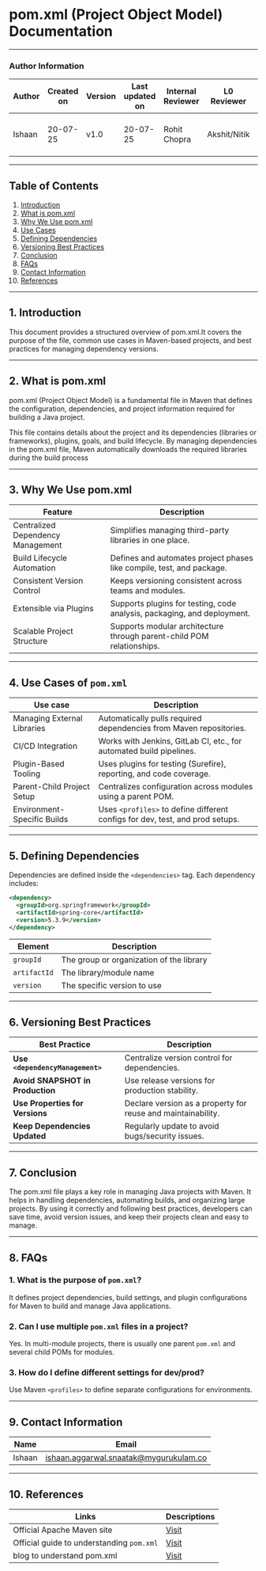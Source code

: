 # pom.xml (Project Object Model) Documentation

---

### Author Information

| Author      | Created on  | Version    |   Last updated on | Internal Reviewer | L0 Reviewer  | L1 Reviewer | L2 Reviewer      |
|-------------|-------------|------------|-----------------|----------------|-------------------|---------------|----------------------------------|
| Ishaan    | 20-07-25    | v1.0  |       20-07-25       | Rohit Chopra    |  Akshit/Nitik    | Taran        | Abhishek Dubey/ Rishab sharma |
---

## Table of Contents
1. [Introduction](#1-introduction)
2. [What is pom.xml](#2-what-is-pomxml)
3. [Why We Use pom.xml](#3-why-we-use-pomxml)
4. [Use Cases](#4-use-cases-of-pomxml)
5. [Defining Dependencies](#5-defining-dependencies)
6. [Versioning Best Practices](#6-versioning-best-practices)
7. [Conclusion](#7-conclusion)
8. [FAQs](#8-faqs)
9. [Contact Information](#9-contact-information)
10. [References](#10-references)

---
## 1. Introduction 

This document provides a structured overview of pom.xml.It covers the purpose of the file, common use cases in Maven-based projects, and best practices for managing dependency versions.


---

## 2. What is pom.xml

pom.xml (Project Object Model) is a fundamental file in Maven that defines the configuration, dependencies, and project information required for building a Java project.  

This file contains details about the project and its dependencies (libraries or frameworks), plugins, goals, and build lifecycle. By managing dependencies in the pom.xml file, Maven automatically downloads the required libraries during the build process


---

## 3. Why We Use pom.xml

| Feature                        | Description                                                                 |
|-------------------------------|-----------------------------------------------------------------------------|
| Centralized Dependency Management | Simplifies managing third-party libraries in one place.                  |
| Build Lifecycle Automation     | Defines and automates project phases like compile, test, and package.      |
| Consistent Version Control     | Keeps versioning consistent across teams and modules.                      |
| Extensible via Plugins         | Supports plugins for testing, code analysis, packaging, and deployment.    |
| Scalable Project Structure     | Supports modular architecture through parent-child POM relationships.      |

---

## 4. Use Cases of `pom.xml`

| Use case                    | Description                                                          |
|-----------------------------|---------------------------------------------------------------------------------|
| Managing External Libraries | Automatically pulls required dependencies from Maven repositories.            |
| CI/CD Integration           | Works with Jenkins, GitLab CI, etc., for automated build pipelines.           |
| Plugin-Based Tooling        | Uses plugins for testing (Surefire), reporting, and code coverage.            |
| Parent-Child Project Setup  | Centralizes configuration across modules using a parent POM.                  |
| Environment-Specific Builds | Uses `<profiles>` to define different configs for dev, test, and prod setups. |



---

## 5. Defining Dependencies

Dependencies are defined inside the `<dependencies>` tag. Each dependency includes:

```xml
<dependency>
  <groupId>org.springframework</groupId>
  <artifactId>spring-core</artifactId>
  <version>5.3.9</version>
</dependency>
```

| Element       | Description                               |
|---------------|-------------------------------------------|
| `groupId`     | The group or organization of the library  |
| `artifactId`  | The library/module name                   |
| `version`     | The specific version to use               |


---

## 6. Versioning Best Practices

| Best Practice                         | Description                                                                 |
|--------------------------------------|-----------------------------------------------------------------------------|
| **Use `<dependencyManagement>`**     | Centralize version control for dependencies.                         |
| **Avoid SNAPSHOT in Production**     | Use release versions for production stability.                             |
| **Use Properties for Versions**      | Declare version as a property for reuse and maintainability.               |
| **Keep Dependencies Updated**        | Regularly update to avoid bugs/security issues.                            |

---

## 7. Conclusion

The pom.xml file plays a key role in managing Java projects with Maven. It helps in handling dependencies, automating builds, and organizing large projects. By using it correctly and following best practices, developers can save time, avoid version issues, and keep their projects clean and easy to manage.

---

## 8. FAQs

### 1. What is the purpose of `pom.xml`?
It defines project dependencies, build settings, and plugin configurations for Maven to build and manage Java applications.

### 2. Can I use multiple `pom.xml` files in a project?
Yes. In multi-module projects, there is usually one parent `pom.xml` and several child POMs for modules.

### 3. How do I define different settings for dev/prod?
Use Maven `<profiles>` to define separate configurations for environments.


---

## 9. Contact Information

| Name    | Email                             |
|---------|-----------------------------------|
| Ishaan | ishaan.aggarwal.snaatak@mygurukulam.co |

---

## 10. References

| Links                                         | Descriptions                     |
|----------------------------------------------|----------------------------------|
| Official Apache Maven site| [Visit](https://maven.apache.org)        |
| Official guide to understanding `pom.xml`| [Visit](https://maven.apache.org/guides/introduction/introduction-to-the-pom.html)  |
|blog to understand pom.xml | [Visit](https://www.browserstack.com/guide/what-is-pom-in-maven#:~:text=for%20in%20Maven-,pom.,%2C%20goals%2C%20and%20build%20lifecycle.)|
